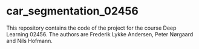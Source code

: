 # car_segmentation_02456
This repository contains the code of the project for the course Deep Learning 02456. The authors are Frederik Lykke Andersen, Peter Nørgaard and Nils Hofmann. 
